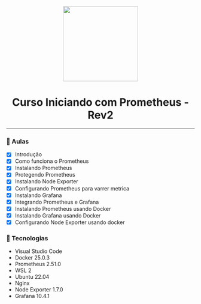 <div align="center">
    <img src="https://sonassets.s3.amazonaws.com/img/logo-top.png" width="200">
    <h1>Curso Iniciando com Prometheus - Rev2</h1>
    <hr>
</div>

### :memo: Aulas
- [x] Introdução
- [x] Como funciona o Prometheus
- [x] Instalando Prometheus
- [x] Protegendo Prometheus
- [x] Instalando Node Exporter
- [x] Configurando Prometheus para varrer metrica
- [x] Instalando Grafana
- [x] Integrando Prometheus e Grafana
- [x] Instalando Prometheus usando Docker
- [x] Instalando Grafana usando Docker
- [x] Configurando Node Exporter usando docker

### :hammer: Tecnologias

 <ul>
    <li>Visual Studio Code</li>
    <li>Docker 25.0.3</li>
    <li>Prometheus 2.51.0</li>
    <li>WSL 2</li>
    <li>Ubuntu 22.04</li>
    <li>Nginx</li>
    <li>Node Exporter 1.7.0</li>
    <li>Grafana 10.4.1</li>

</ul>